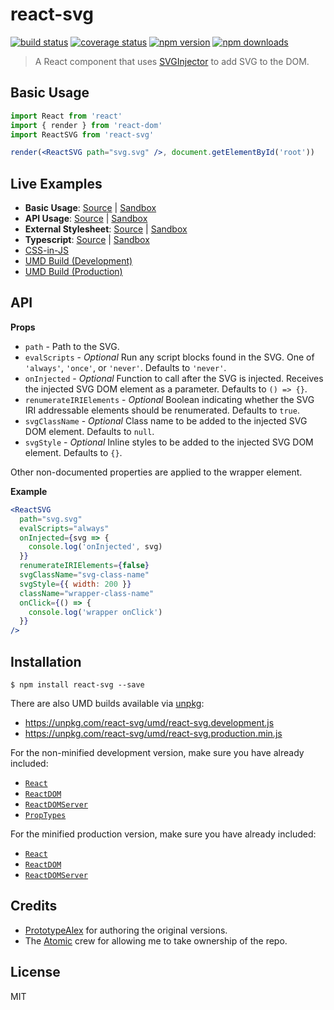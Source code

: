 # react-svg

[![build status](https://img.shields.io/travis/tanem/react-svg/master.svg?style=flat-square)](https://travis-ci.org/tanem/react-svg)
[![coverage status](https://img.shields.io/codecov/c/github/tanem/react-svg.svg?style=flat-square)](https://codecov.io/gh/tanem/react-svg)
[![npm version](https://img.shields.io/npm/v/react-svg.svg?style=flat-square)](https://www.npmjs.com/package/react-svg)
[![npm downloads](https://img.shields.io/npm/dm/react-svg.svg?style=flat-square)](https://www.npmjs.com/package/react-svg)

> A React component that uses [SVGInjector](https://github.com/tanem/SVGInjector) to add SVG to the DOM.

## Basic Usage

```jsx
import React from 'react'
import { render } from 'react-dom'
import ReactSVG from 'react-svg'

render(<ReactSVG path="svg.svg" />, document.getElementById('root'))
```

## Live Examples

- **Basic Usage**: [Source](https://github.com/tanem/react-svg/tree/master/examples/basic-usage) | [Sandbox](https://codesandbox.io/s/github/tanem/react-svg/tree/master/examples/basic-usage)
- **API Usage**: [Source](https://github.com/tanem/react-svg/tree/master/examples/api-usage) | [Sandbox](https://codesandbox.io/s/github/tanem/react-svg/tree/master/examples/api-usage)
- **External Stylesheet**: [Source](https://github.com/tanem/react-svg/tree/master/examples/external-stylesheet) | [Sandbox](https://codesandbox.io/s/github/tanem/react-svg/tree/master/examples/external-stylesheet)
- **Typescript**: [Source](https://github.com/tanem/react-svg/tree/master/examples/typescript) | [Sandbox](https://codesandbox.io/s/github/tanem/react-svg/tree/master/examples/typescript)
- [CSS-in-JS](https://codesandbox.io/s/w27npvv2nk)
- [UMD Build (Development)](https://codesandbox.io/s/kkm3jzpq57)
- [UMD Build (Production)](https://codesandbox.io/s/7zy9rx82yq)

## API

**Props**

- `path` - Path to the SVG.
- `evalScripts` - _Optional_ Run any script blocks found in the SVG. One of `'always'`, `'once'`, or `'never'`. Defaults to `'never'`.
- `onInjected` - _Optional_ Function to call after the SVG is injected. Receives the injected SVG DOM element as a parameter. Defaults to `() => {}`.
- `renumerateIRIElements` - _Optional_ Boolean indicating whether the SVG IRI addressable elements should be renumerated. Defaults to `true`.
- `svgClassName` - _Optional_ Class name to be added to the injected SVG DOM element. Defaults to `null`.
- `svgStyle` - _Optional_ Inline styles to be added to the injected SVG DOM element. Defaults to `{}`.

Other non-documented properties are applied to the wrapper element.

**Example**

```jsx
<ReactSVG
  path="svg.svg"
  evalScripts="always"
  onInjected={svg => {
    console.log('onInjected', svg)
  }}
  renumerateIRIElements={false}
  svgClassName="svg-class-name"
  svgStyle={{ width: 200 }}
  className="wrapper-class-name"
  onClick={() => {
    console.log('wrapper onClick')
  }}
/>
```

## Installation

```
$ npm install react-svg --save
```

There are also UMD builds available via [unpkg](https://unpkg.com/):

- https://unpkg.com/react-svg/umd/react-svg.development.js
- https://unpkg.com/react-svg/umd/react-svg.production.min.js

For the non-minified development version, make sure you have already included:

- [`React`](https://unpkg.com/react/umd/react.development.js)
- [`ReactDOM`](https://unpkg.com/react-dom/umd/react-dom.development.js)
- [`ReactDOMServer`](https://unpkg.com/react-dom/umd/react-dom-server.browser.development.js)
- [`PropTypes`](https://unpkg.com/prop-types/prop-types.js)

For the minified production version, make sure you have already included:

- [`React`](https://unpkg.com/react/umd/react.production.min.js)
- [`ReactDOM`](https://unpkg.com/react-dom/umd/react-dom.production.min.js)
- [`ReactDOMServer`](https://unpkg.com/react-dom/umd/react-dom-server.browser.production.min.js)

## Credits

- [PrototypeAlex](https://github.com/PrototypeAlex) for authoring the original versions.
- The [Atomic](https://github.com/atomic-app) crew for allowing me to take ownership of the repo.

## License

MIT
